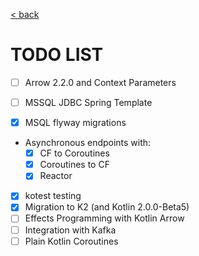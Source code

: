 [< back](../README.md)

# TODO LIST

- [ ] Arrow 2.2.0 and Context Parameters
- [ ] MSSQL JDBC Spring Template

- [x] MSQL flyway migrations
- Asynchronous endpoints with:
  - [x] CF to Coroutines
  - [x] Coroutines to CF
  - [x] Reactor
- [x] kotest testing
- [x] Migration to K2 (and Kotlin 2.0.0-Beta5)
- [ ] Effects Programming with Kotlin Arrow
- [ ] Integration with Kafka
- [ ] Plain Kotlin Coroutines

